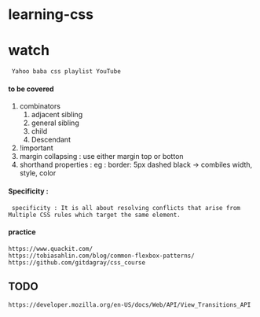# learning-css

# watch
    
     Yahoo baba css playlist YouTube

#### to be covered

1.  combinators     
     1.  adjacent sibling
     2.  general sibling
     3.  child
     4.  Descendant
2.  !important
3.  margin collapsing : use either margin top or botton
4.  shorthand properties : eg : border: 5px dashed black ->   combiles  width, style, color


#### Specificity :  

     specificity : It is all about resolving conflicts that arise from Multiple CSS rules which target the same element.


#### practice

    https://www.quackit.com/
    https://tobiasahlin.com/blog/common-flexbox-patterns/
    https://github.com/gitdagray/css_course

## TODO

    https://developer.mozilla.org/en-US/docs/Web/API/View_Transitions_API
